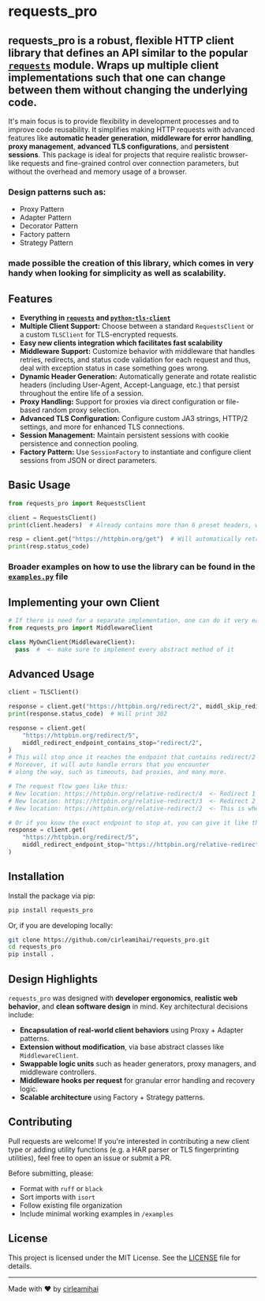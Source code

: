 # requests_pro

## **requests_pro** is a robust, flexible HTTP client library that defines an API similar to the popular [`requests`](https://github.com/psf/requests) module. Wraps up multiple client implementations such that one can change between them without changing the underlying code.

It's main focus is to provide flexibility in development processes and to improve code reusability. It simplifies making HTTP requests with advanced features like **automatic header generation**, **middleware for error handling**, **proxy management**, **advanced TLS configurations**, and **persistent sessions**. This package is ideal for projects that require realistic browser-like requests and fine-grained control over connection parameters, but without the overhead and memory usage of a browser.

### Design patterns such as:
- Proxy Pattern
- Adapter Pattern
- Decorator Pattern
- Factory pattern
- Strategy Pattern
### made possible the creation of this library, which comes in very handy when looking for simplicity as well as scalability.

## Features

- **Everything in [`requests`](https://github.com/psf/requests) and [`python-tls-client`](https://github.com/FlorianREGAZ/Python-Tls-Client)**
- **Multiple Client Support:** Choose between a standard `RequestsClient` or a custom `TLSClient` for TLS-encrypted requests.
- **Easy new clients integration which facilitates fast scalability**
- **Middleware Support:** Customize behavior with middleware that handles retries, redirects, and status code validation for each request and thus, deal with exception status in case something goes wrong.
- **Dynamic Header Generation:** Automatically generate and rotate realistic headers (including User-Agent, Accept-Language, etc.) that persist throughout the entire life of a session.
- **Proxy Handling:** Support for proxies via direct configuration or file-based random proxy selection.
- **Advanced TLS Configuration:** Configure custom JA3 strings, HTTP/2 settings, and more for enhanced TLS connections.
- **Session Management:** Maintain persistent sessions with cookie persistence and connection pooling.
- **Factory Pattern:** Use `SessionFactory` to instantiate and configure client sessions from JSON or direct parameters.

## Basic Usage
```py
from requests_pro import RequestsClient

client = RequestsClient()
print(client.headers)  # Already contains more than 6 preset headers, with a randomized user_agent

resp = client.get("https://httpbin.org/get")  # Will automatically retry if the request fails, logging the error
print(resp.status_code)
```
### Broader examples on how to use the library can be found in the [`examples.py`](https://github.com/cirleamihai/requests-pro/blob/main/src/requests_pro/examples.py) file

## Implementing your own Client
```py
# If there is need for a separate implementation, one can do it very easy without forking the package
from requests_pro import MiddlewareClient

class MyOwnClient(MiddlewareClient):
  pass  #  <- make sure to implement every abstract method of it
```

## Advanced Usage
```py
client = TLSClient()

response = client.get("https://httpbin.org/redirect/2", middl_skip_redirects=True)
print(response.status_code)  # Will print 302

response = client.get(
    "https://httpbin.org/redirect/5",
    middl_redirect_endpoint_contains_stop="redirect/2",
)
# This will stop once it reaches the endpoint that contains redirect/2
# Moreover, it will auto handle errors that you encounter
# along the way, such as timeouts, bad proxies, and many more.

# The request flow goes like this:
# New location: https://httpbin.org/relative-redirect/4  <- Redirect 1
# New location: https://httpbin.org/relative-redirect/3  <- Redirect 2
# New location: https://httpbin.org/relative-redirect/2  <- This is where it stops, because it contains the substr

# Or if you know the exact endpoint to stop at, you can give it like this:
response = client.get(
    "https://httpbin.org/redirect/5",
    middl_redirect_endpoint_stop="https://httpbin.org/relative-redirect/1",
)
```

## Installation

Install the package via pip:

```bash
pip install requests_pro
```

Or, if you are developing locally:
```bash
git clone https://github.com/cirleamihai/requests_pro.git
cd requests_pro
pip install .
```

## Design Highlights

`requests_pro` was designed with **developer ergonomics**, **realistic web behavior**, and **clean software design** in mind. Key architectural decisions include:

- **Encapsulation of real-world client behaviors** using Proxy + Adapter patterns.
- **Extension without modification**, via base abstract classes like `MiddlewareClient`.
- **Swappable logic units** such as header generators, proxy managers, and middleware controllers.
- **Middleware hooks per request** for granular error handling and recovery logic.
- **Scalable architecture** using Factory + Strategy patterns.

## Contributing

Pull requests are welcome! If you're interested in contributing a new client type or adding utility functions (e.g. a HAR parser or TLS fingerprinting utilities), feel free to open an issue or submit a PR.

Before submitting, please:

- Format with `ruff` or `black`
- Sort imports with `isort`
- Follow existing file organization
- Include minimal working examples in `/examples`

## License

This project is licensed under the MIT License. See the [LICENSE](LICENSE) file for details.

---
Made with ❤️ by [cirleamihai](https://github.com/cirleamihai)
